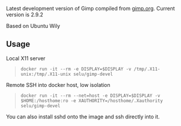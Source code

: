 Latest development version of Gimp compiled from [gimp.org](http://download.gimp.org/mirror/pub/gimp/v2.9/).
Current version is 2.9.2

Based on Ubuntu Wily

## Usage

Local X11 server
> `docker run -it --rm -e DISPLAY=$DISPLAY -v /tmp/.X11-unix:/tmp/.X11-unix selu/gimp-devel`

Remote SSH into docker host, low isolation

> `docker run -it --rm --net=host -e DISPLAY=$DISPLAY -v $HOME:/hosthome:ro -e XAUTHORITY=/hosthome/.Xauthority selu/gimp-devel`

You can also install sshd onto the image and ssh directly into it.

